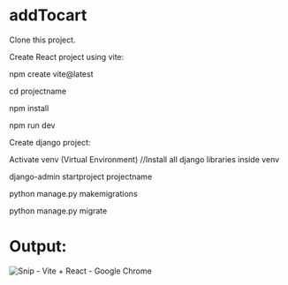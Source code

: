 # addTocart

Clone this project.

Create React project using vite:

npm create vite@latest

cd projectname

npm install

npm run dev

Create django project:

Activate venv (Virtual Environment) //Install all django libraries inside venv

django-admin startproject projectname

python manage.py makemigrations

python manage.py migrate


# Output:
![Snip - Vite + React - Google Chrome](https://github.com/user-attachments/assets/297e7f58-c649-42ad-9c74-e29b2586b30f)



